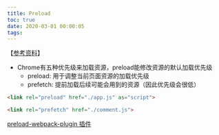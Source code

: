 ```yaml
---
title: Preload
toc: true
date: 2020-03-01 00:00:05
tags:
---
```



【[参考资料](https://www.cnblogs.com/xiaohuochai/p/9183874.html)】
* Chrome有五种优先级来加载资源，preload能修改资源的默认加载优先级
  * preload: 用于调整当前页面资源的加载优先级
  * prefetch: 提前加载后续可能会用到的资源（因此优先级会很低）

```html
<link rel="preload" href="./app.js" as="script">

<link rel="prefetch" href="./comment.js">
```

[preload-webpack-plugin 插件](https://github.com/GoogleChromeLabs/preload-webpack-plugin)

